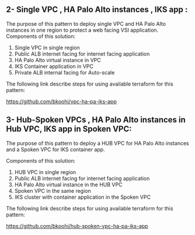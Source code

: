 

## 2- Single VPC , HA Palo Alto instances , IKS app :
The purpose of this pattern to deploy single VPC and HA Palo Alto instances in one region to protect a web facing VSI application.
Components of this solution:
1. Single VPC in single region
2. Public ALB internet facing for internet facing application
3. HA Palo Alto virtual instance in VPC
4. IKS Container application in VPC 
5. Private ALB internal facing for Auto-scale

The following link describe steps for using available terraform for this pattern:

https://github.com/bkoohi/vpc-ha-pa-iks-app


## 3- Hub-Spoken VPCs , HA Palo Alto instances in Hub VPC, IKS app in Spoken VPC:
The purpose of this pattern to deploy a HUB VPC for HA Palo Alto instances and a Spoken VPC for IKS container app. 

Components of this solution:
1. HUB VPC in single region
2. Public ALB internet facing for internet facing application
3. HA Palo Alto virtual instance in the HUB VPC
4. Spoken VPC in the same region 
5. IKS cluster with container application in the Spoken VPC 

The following link describe steps for using available terraform for this pattern:

https://github.com/bkoohi/hub-spoken-vpc-ha-pa-iks-app
